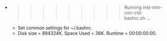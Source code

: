 * >>>>>>>>> Running inst-min-con-cld-bashrc.sh ...
  * Set common settings for ~/.bashrc.
  * Disk size = 894324K. Space Used = 36K. Runtime = 00:00:00:00.

